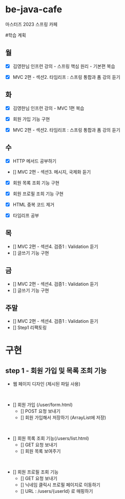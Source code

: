 # be-java-cafe
마스터즈 2023 스프링 카페 

#학습 계획 
## 월 
- [x] 김영한님 인프런 강의 - 스프링 핵심 원리 - 기본편 복습 
- [x] MVC 2편 - 섹션2. 타임리프 : 스프링 통합과 폼 강의 듣기


## 화
- [x] 김영한님 인프런 강의 - MVC 1편 복습
- [x] 회원 가입 기능 구현 
- [x] MVC 2편 - 섹션2. 타임리프 : 스프링 통합과 폼 강의 듣기 


## 수
- [x] HTTP 메서드 공부하기 
- [] MVC 2편 - 섹션3. 메시지, 국제화 듣기 
- [x] 회원 목록 조회 기능 구현
- [x] 회원 프로필 조희 기능 구현
- [x] HTML 중복 코드 제거 
- [x] 타임리프 공부


## 목
- [] MVC 2편 - 섹션4. 검증1 : Validation 듣기
- [] 글쓰기 기능 구현 


## 금
- [] MVC 2편 - 섹션4. 검증1 : Validation 듣기
- [] 글쓰기 기능 구현

## 주말 
- [] MVC 2편 - 섹션4. 검증1 : Validation 듣기
- [] Step1 리팩토링 


# 구현
## step 1 - 회원 가입 및 목록 조희 기능 
- 웹 페이지 디자인 (제시된 파일 사용)  

<br>   
  

- [] 회원 가입 (/user/form.html)
  - [] POST 요청 보내기 
  - [] 회원 가입해서 저장하기 (ArrayList에 저장)

<br> 

- [] 회원 목록 조회 기능(/users/list.html)
  - [] GET 요청 보내기 
  - [] 회원 목록 보여주기 
  
<br>  


- [] 회원 프로필 조회 기능 
  - [] GET 요청 보내기 
  - [] 닉네임 클릭시 프로필 페이지로 이동하기
  - [] URL : /users/{userId} 로 매핑하기
  
